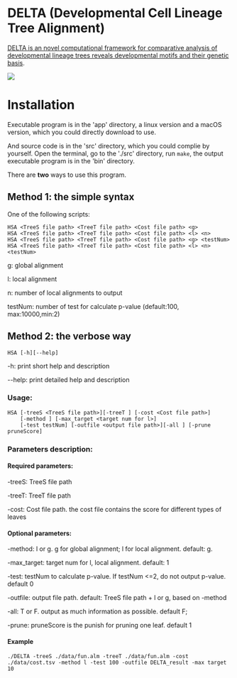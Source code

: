 # DELTA (Developmental Cell Lineage Tree Alignment)



[DELTA is an novel computational framework for comparative analysis of developmental lineage trees reveals developmental motifs and their genetic basis](https://www.sciencedirect.com/science/article/pii/S2589004220304594?via%3Dihub).

![](https://github.com/yxj17173/DELTA/blob/master/data/overview.png)

# Installation

Executable program is in the 'app' directory, a linux version and a macOS version, which you could directly download to use.

And source code is in the 'src' directory, which you could complie by yourself. Open the terminal, go to the './src' directory, run `make`, the output executable program is in the 'bin' directory.

There are **two** ways to use this program.

## Method 1: the simple syntax
  One of the following scripts:
  ```
  HSA <TreeS file path> <TreeT file path> <Cost file path> <g>
  HSA <TreeS file path> <TreeT file path> <Cost file path> <l> <n>
  HSA <TreeS file path> <TreeT file path> <Cost file path> <g> <testNum>
  HSA <TreeS file path> <TreeT file path> <Cost file path> <l> <n> <testNum>
  ```
  g: global alignment

  l: local alignment

  n: number of local alignments to output

  testNum: number of test for calculate p-value (default:100, max:10000,min:2)


## Method 2: the verbose way
  ```
  HSA [-h][--help]
  ```
  -h: print short help and description

  --help: print detailed help and description

  ### Usage:
  ```
  HSA [-treeS <TreeS file path>][-treeT ] [-cost <Cost file path>]
      [-method ] [-max_target <target num for l>]
      [-test testNum] [-outfile <output file path>][-all ] [-prune pruneScore]
  ```

  ### Parameters description:

  #### Required parameters:

  -treeS: TreeS file path

  -treeT: TreeT file path

  -cost: Cost file path. the cost file contains the score for different types of leaves

  #### Optional parameters:

  -method: l or g. g for global alignment; l for local alignment. default: g.

  -max_target: target num for l, local alignment. default: 1

  -test: testNum to calculate p-value. If testNum <=2, do not output p-value. default 0

  -outfile: output file path. default: TreeS file path + l or g, based on -method

  -all: T or F. output as much information as possible. default F;

  -prune: pruneScore is the punish for pruning one leaf. default 1

#### Example

`./DELTA -treeS ./data/fun.alm -treeT ./data/fun.alm -cost ./data/cost.tsv -method l -test 100 -outfile DELTA_result -max target 10`
